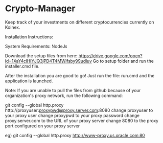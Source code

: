 # Crypto-Manager
Keep track of your investments on different cryptocurrencies currently on Koinex.


Installation Instructions:

System Requirements: NodeJs

Download the setup files from here: https://drive.google.com/open?id=1XaY4cIHiYJQ3jPD4T4MWIfsby99udluv
Go to setup folder and run the installer.cmd file.

After the installation you are good to go!
Just run the file: run.cmd and the application is launched.

Note: If you are unable to pull the files from github because of your organization's proxy network, run the following command:

git config --global http.proxy http://proxyuser:proxypwd@proxy.server.com:8080
change proxyuser to your proxy user
change proxypwd to your proxy password
change proxy.server.com to the URL of your proxy server
change 8080 to the proxy port configured on your proxy server

eg) git config --global http.proxy http://www-proxy.us.oracle.com:80